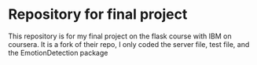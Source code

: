# Repository for final project
This repository is for my final project on the flask course with IBM on coursera. It is a fork of their repo, I only coded the server file, test file, and 
the EmotionDetection package
